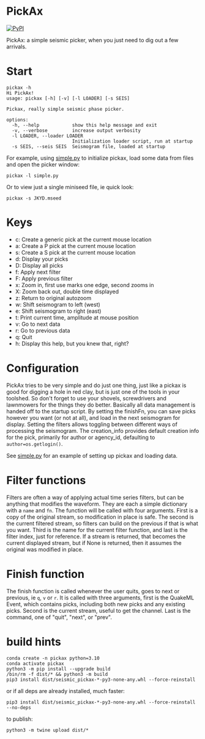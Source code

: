 # PickAx

[![PyPI](https://img.shields.io/pypi/v/seismic-pickax)](https://pypi.org/project/seismic-pickax/)

PickAx: a simple seismic picker, when you just need to dig out a few
arrivals.

# Start

```
pickax -h
Hi PickAx!
usage: pickax [-h] [-v] [-l LOADER] [-s SEIS]

Pickax, really simple seismic phase picker.

options:
  -h, --help            show this help message and exit
  -v, --verbose         increase output verbosity
  -l LOADER, --loader LOADER
                        Initialization loader script, run at startup
  -s SEIS, --seis SEIS  Seismogram file, loaded at startup
```

For example, using [simple.py](https://github.com/crotwell/pickax/blob/main/simple.py)
to initialize pickax, load some data from files and open the picker window:

```
pickax -l simple.py
```

Or to view just a single miniseed file, ie quick look:
```
pickax -s JKYD.mseed
```

# Keys

- c: Create a generic pick at the current mouse location
- a: Create a P pick at the current mouse location
- s: Create a S pick at the current mouse location
- d: Display your picks
- D: Display all picks
- f: Apply next filter
- F: Apply previous filter
- x: Zoom in, first use marks one edge, second zooms in
- X: Zoom back out, double time displayed
- z: Return to original autozoom
- w: Shift seismogram to left (west)
- e: Shift seismogram to right (east)
- t: Print current time, amplitude at mouse position
- v: Go to next data
- r: Go to previous data
- q: Quit
- h: Display this help, but you knew that, right?


# Configuration

PickAx tries to be very simple and do just one thing, just like
a pickax is good for digging a hole in
red clay, but is just one of the tools in your toolshed. So don't forget
to use your shovels, screwdrivers and lawnmowers for the things they do better.
Basically all data management is handed off to the startup
script. By setting the finishFn, you can save picks however you want (or not
at all), and load in the next seismogram for display. Setting the filters
allows toggling between different ways of processing the seismogram.
The creation_info provides default creation info for the pick,
primarily for author or agency_id, defaulting to `author=os.getlogin()`.

See [simple.py](https://raw.githubusercontent.com/crotwell/pickax/main/simple.py) for an example of setting up pickax and loading data.

# Filter functions

Filters are often a way of applying actual time series filters, but can
be anything that modifies the waveform.
They are each a simple dictionary with a `name` and `fn`.
The function will be called
with four arguments. First is a copy of the original stream, so modification in
place is safe. The second is the current filtered stream, so filters can build
on the previous if that is what you want. Third is the name for the current
filter function, and last is the filter index, just for reference.
If a stream is returned, that becomes
the current displayed stream, but if None is returned, then it assumes
the original was modified in place.

# Finish function

The finish function is called whenever the user quits, goes to next or previous,
ie `q`, `v` or `r`. It is called with three arguments, first is the QuakeML
Event, which contains picks, including both new picks and any existing picks.
Second is the current stream, useful to get the channel. Last is the command,
one of "quit", "next", or "prev".

# build hints

```
conda create -n pickax python=3.10
conda activate pickax
python3 -m pip install --upgrade build
/bin/rm -f dist/* && python3 -m build
pip3 install dist/seismic_pickax-*-py3-none-any.whl --force-reinstall

```

or if all deps are already installed, much faster:
```
pip3 install dist/seismic_pickax-*-py3-none-any.whl --force-reinstall --no-deps
```

to publish:
```
python3 -m twine upload dist/*
```
